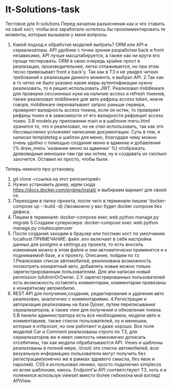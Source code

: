 # It-Solutions-task
Тестовое для It-solutions
Перед началом разъяснения как и что ставить на свой хост, чтобы все заработало хотелось бы прокомментировать те моменты, которые вызывали у меня вопросы.
1. Какой подход к обработке моделей выбрать? ORM или API и сериализаторы. API удобнее с точки зрения разработки back и front независимо, API лучше масштабируется, а также как ни крути
его проще тестировать. ORM в свою очередь крайне прост в реализации, производительнее, легко отлаживается, но при этом тесно привязывает front к back'y.
Так как в ТЗ я не увидел четких требований к реализации данного момента, я выбрал API.
2.Так как в тз четко не было указано какие меры аутентификации нужно реализовать, то я решил использовать JWT. Реализовал middleware для проверки сессионных куки на наличие access и refresh токенов, также реализовал middleware для авто рефреш access token, иначе говоря, middleware перехватывает запрос раньше сервера, проверяет валидность access токена, если он истек, то проверяет рефреш токен и в зависимости от его валидности рефрешит access токен.
3.В models.py приложения main и в шаблоне menu.html хранится то, что я реализовал, но не стал использовать, так как это бессмысленно усложняет написание документации. Суть в том, я написал templatetag и шаблон для меню, благодаря чему можно очень 
удобно с помощью создания меню в админке и добавления {% draw_menu 'название меню из админки' %} отображать древовидные менюшки там где мы хотим, ну и создавать их сколько захочется. Оставил их просто, чтобы были.


Теперь немного про установку.
1. git clone <ссылка на этот репозиторий>
2. Нужно установить докер, идем сюда https://docs.docker.com/engine/install/ и выбираем вариант для своей os.
3. Переходим в папку проекта, после чего в терминале пишем 'docker-compose up --build -d) //возможно у вас будет docker compose без дефиса.
4. Пишем в терминале: docker-compose exec web python manage.py migrate
5.Создаем суперюзера: docker-compose exec web python manage.py createsuperuser
6. После создания заходим в браузер или постман хост по умолчанию localhost
ПРИМЕЧАНИЕ: файл .env включает в себя настройки данных для postgres и settings.py проекта, то есть вносить изменения можно в этом файле и они автоматически применятся и к поднимаемой базе, и к проекту.
Описание, пойдем по тз:
1.Реализован список автомобилей, реализована возможность посмотреть конкретный авто, добавлять новые можно только зарегестрированным пользователям. Для апи написан новый permission IsAdminOrOwner.
2.У зарегестрированных пользователей есть возможность оставлять комментарии, комментарии привязаны к конкретному автомобилю.
3. REST API для получения,создания, редактирования и удаления авто реализован, аналогично с комментариями.
4.Регистрация и авторизация реализованы на базе Djoser, путем переписывания сериализаторов, а также view для получения и обновления токена.
5.В панели администратора есть все необходимое, модели авто и комментариев, также список пользователей, ну и менюшки, которые я отбросил, но они работают и даже хорошо.
Все поля моделей Car и Comment реализованы строго по ТЗ, для сериализаторов же я имел смелость немножечко дописать отсебятины, так как модели обрабатываются API.
Views и шаблоны реализованы в полной мере, /(root) это список автомобилей, всю визуальную информацию пользователи могут получить без регистрации(конечно же в рамках здравого смысла, без явок и паролей).
CSS я использовал лениво, просто подключил simplecss ко всем шаблонам, каюсь.
Endpoint'ы API соответствуют ТЗ, хоть я и поленился используя viewset вместо более гибких(на мой взгляд) APIView.





